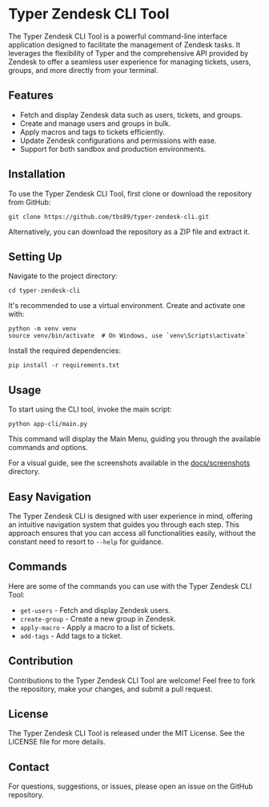 <body>
    <h1>Typer Zendesk CLI Tool</h1>
    <p>The Typer Zendesk CLI Tool is a powerful command-line interface application designed to facilitate the management of Zendesk tasks. It leverages the flexibility of Typer and the comprehensive API provided by Zendesk to offer a seamless user experience for managing tickets, users, groups, and more directly from your terminal.</p>
    
  <h2>Features</h2>
    <ul>
        <li>Fetch and display Zendesk data such as users, tickets, and groups.</li>
        <li>Create and manage users and groups in bulk.</li>
        <li>Apply macros and tags to tickets efficiently.</li>
        <li>Update Zendesk configurations and permissions with ease.</li>
        <li>Support for both sandbox and production environments.</li>
    </ul>

<h2>Installation</h2>
<p>To use the Typer Zendesk CLI Tool, first clone or download the repository from GitHub:</p>
<pre><code>git clone https://github.com/tbs89/typer-zendesk-cli.git</code></pre>
<p>Alternatively, you can download the repository as a ZIP file and extract it.</p>

<h2>Setting Up</h2>
<p>Navigate to the project directory:</p>
<pre><code>cd typer-zendesk-cli</code></pre>
<p>It's recommended to use a virtual environment. Create and activate one with:</p>
<pre><code>python -m venv venv
source venv/bin/activate  # On Windows, use `venv\Scripts\activate`</code></pre>
<p>Install the required dependencies:</p>
<pre><code>pip install -r requirements.txt</code></pre>

<h2>Usage</h2>
<p>To start using the CLI tool, invoke the main script:</p>
<pre><code>python app-cli/main.py</code></pre>
<p>This command will display the Main Menu, guiding you through the available commands and options.</p>
<p>For a visual guide, see the screenshots available in the <a href="https://github.com/tbs89/typer-zendesk-cli/blob/main/docs/screenshots">docs/screenshots</a> directory.</p>

  <h2>Easy Navigation</h2>
    <p>The Typer Zendesk CLI is designed with user experience in mind, offering an intuitive navigation system that guides you through each step. This approach ensures that you can access all functionalities easily, without the constant need to resort to <code>--help</code> for guidance.</p>

  <h2>Commands</h2>
    <p>Here are some of the commands you can use with the Typer Zendesk CLI Tool:</p>
    <ul>
        <li><code>get-users</code> - Fetch and display Zendesk users.</li>
        <li><code>create-group</code> - Create a new group in Zendesk.</li>
        <li><code>apply-macro</code> - Apply a macro to a list of tickets.</li>
        <li><code>add-tags</code> - Add tags to a ticket.</li>
    </ul>

  <h2>Contribution</h2>
    <p>Contributions to the Typer Zendesk CLI Tool are welcome! Feel free to fork the repository, make your changes, and submit a pull request.</p>

  <h2>License</h2>
    <p>The Typer Zendesk CLI Tool is released under the MIT License. See the LICENSE file for more details.</p>

  <h2>Contact</h2>
    <p>For questions, suggestions, or issues, please open an issue on the GitHub repository.</p>
</body>


